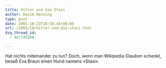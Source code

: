 ```yaml
---
title: Hitler und die Stasi
author: David Henning
type: post
date: 2005-10-23T18:58:44+00:00
url: /2005/10/hitler-und-die-stasi.html
dsq_thread_id:
  - 467745568

---
```

Hat nichts miteinander zu tun? Doch, wenn man Wikipedia Glauben schenkt, besaß Eva Braun einen Hund namens »Stasi«.